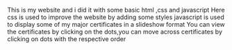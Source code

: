 This is my website and i did it with some basic html ,css and javascript
Here css is used to improve the website by adding some styles
javascript is used to display some of my major certificates in a slideshow format
You can view the certificates by clicking on the dots,you can move across certificates by clicking on dots with the respective order
